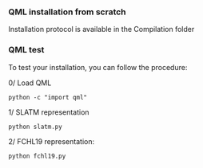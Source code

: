 ### QML installation from scratch

Installation protocol is available in the Compilation folder

### QML test

To test your installation, you can follow the procedure:

0/ Load QML
```
python -c "import qml"
```

1/ SLATM representation
```
python slatm.py
```

2/ FCHL19 representation:
```
python fchl19.py
```
